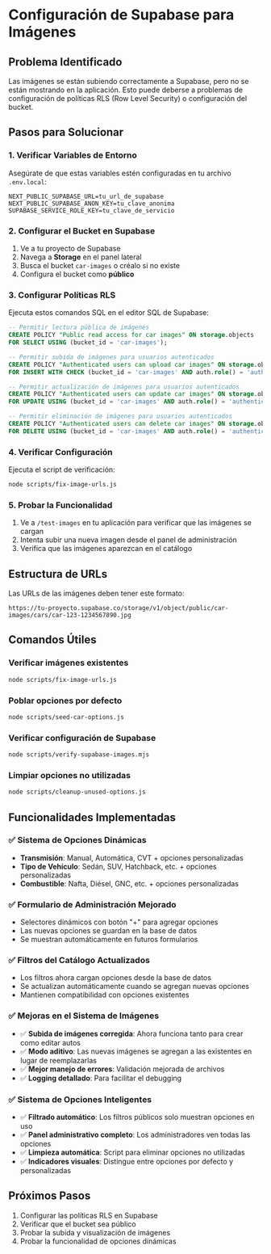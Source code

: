 # Configuración de Supabase para Imágenes

## Problema Identificado

Las imágenes se están subiendo correctamente a Supabase, pero no se están mostrando en la aplicación. Esto puede deberse a problemas de configuración de políticas RLS (Row Level Security) o configuración del bucket.

## Pasos para Solucionar

### 1. Verificar Variables de Entorno

Asegúrate de que estas variables estén configuradas en tu archivo `.env.local`:

```env
NEXT_PUBLIC_SUPABASE_URL=tu_url_de_supabase
NEXT_PUBLIC_SUPABASE_ANON_KEY=tu_clave_anonima
SUPABASE_SERVICE_ROLE_KEY=tu_clave_de_servicio
```

### 2. Configurar el Bucket en Supabase

1. Ve a tu proyecto de Supabase
2. Navega a **Storage** en el panel lateral
3. Busca el bucket `car-images` o créalo si no existe
4. Configura el bucket como **público**

### 3. Configurar Políticas RLS

Ejecuta estos comandos SQL en el editor SQL de Supabase:

```sql
-- Permitir lectura pública de imágenes
CREATE POLICY "Public read access for car images" ON storage.objects
FOR SELECT USING (bucket_id = 'car-images');

-- Permitir subida de imágenes para usuarios autenticados
CREATE POLICY "Authenticated users can upload car images" ON storage.objects
FOR INSERT WITH CHECK (bucket_id = 'car-images' AND auth.role() = 'authenticated');

-- Permitir actualización de imágenes para usuarios autenticados
CREATE POLICY "Authenticated users can update car images" ON storage.objects
FOR UPDATE USING (bucket_id = 'car-images' AND auth.role() = 'authenticated');

-- Permitir eliminación de imágenes para usuarios autenticados
CREATE POLICY "Authenticated users can delete car images" ON storage.objects
FOR DELETE USING (bucket_id = 'car-images' AND auth.role() = 'authenticated');
```

### 4. Verificar Configuración

Ejecuta el script de verificación:

```bash
node scripts/fix-image-urls.js
```

### 5. Probar la Funcionalidad

1. Ve a `/test-images` en tu aplicación para verificar que las imágenes se cargan
2. Intenta subir una nueva imagen desde el panel de administración
3. Verifica que las imágenes aparezcan en el catálogo

## Estructura de URLs

Las URLs de las imágenes deben tener este formato:

```
https://tu-proyecto.supabase.co/storage/v1/object/public/car-images/cars/car-123-1234567890.jpg
```

## Comandos Útiles

### Verificar imágenes existentes
```bash
node scripts/fix-image-urls.js
```

### Poblar opciones por defecto
```bash
node scripts/seed-car-options.js
```

### Verificar configuración de Supabase
```bash
node scripts/verify-supabase-images.mjs
```

### Limpiar opciones no utilizadas
```bash
node scripts/cleanup-unused-options.js
```

## Funcionalidades Implementadas

### ✅ Sistema de Opciones Dinámicas

- **Transmisión**: Manual, Automática, CVT + opciones personalizadas
- **Tipo de Vehículo**: Sedán, SUV, Hatchback, etc. + opciones personalizadas  
- **Combustible**: Nafta, Diésel, GNC, etc. + opciones personalizadas

### ✅ Formulario de Administración Mejorado

- Selectores dinámicos con botón "+" para agregar opciones
- Las nuevas opciones se guardan en la base de datos
- Se muestran automáticamente en futuros formularios

### ✅ Filtros del Catálogo Actualizados

- Los filtros ahora cargan opciones desde la base de datos
- Se actualizan automáticamente cuando se agregan nuevas opciones
- Mantienen compatibilidad con opciones existentes

### ✅ Mejoras en el Sistema de Imágenes

- ✅ **Subida de imágenes corregida**: Ahora funciona tanto para crear como editar autos
- ✅ **Modo aditivo**: Las nuevas imágenes se agregan a las existentes en lugar de reemplazarlas
- ✅ **Mejor manejo de errores**: Validación mejorada de archivos
- ✅ **Logging detallado**: Para facilitar el debugging

### ✅ Sistema de Opciones Inteligentes

- ✅ **Filtrado automático**: Los filtros públicos solo muestran opciones en uso
- ✅ **Panel administrativo completo**: Los administradores ven todas las opciones
- ✅ **Limpieza automática**: Script para eliminar opciones no utilizadas
- ✅ **Indicadores visuales**: Distingue entre opciones por defecto y personalizadas

## Próximos Pasos

1. Configurar las políticas RLS en Supabase
2. Verificar que el bucket sea público
3. Probar la subida y visualización de imágenes
4. Probar la funcionalidad de opciones dinámicas 
